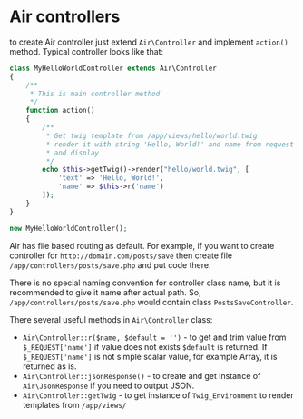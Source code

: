 # Air controllers
to create Air controller just extend `Air\Controller` and implement `action()` method. Typical controller looks like that:

```php
class MyHelloWorldController extends Air\Controller
{
    /**
     * This is main controller method
     */
    function action()
    {
        /**
         * Get twig template from /app/views/hello/world.twig 
         * render it with string 'Hello, World!' and name from request
         * and display
         */
        echo $this->getTwig()->render("hello/world.twig", [
            'text' => 'Hello, World!',
            'name' => $this->r('name')
        ]);
    }
}

new MyHelloWorldController();
```
Air has file based routing as default. For example, if you want to create controller for `http://domain.com/posts/save` then create file `/app/controllers/posts/save.php` and put code there. 

There is no special naming convention for controller class name, but it is recommended to give it name after actual path. So, `/app/controllers/posts/save.php` would contain class `PostsSaveController`. 

There several useful methods in `Air\Controller` class:
* `Air\Controller::r($name, $default = '')` - to get and trim value from `$_REQUEST['name']` if value does not exists `$default` is returned. If `$_REQUEST['name']` is not simple scalar value, for example Array, it is returned as is.
* `Air\Controller::jsonResponse()` - to create and get instance of `Air\JsonResponse` if you need to output JSON. 
* `Air\Controller::getTwig` - to get instance of `Twig_Environment` to render templates from `/app/views/`

